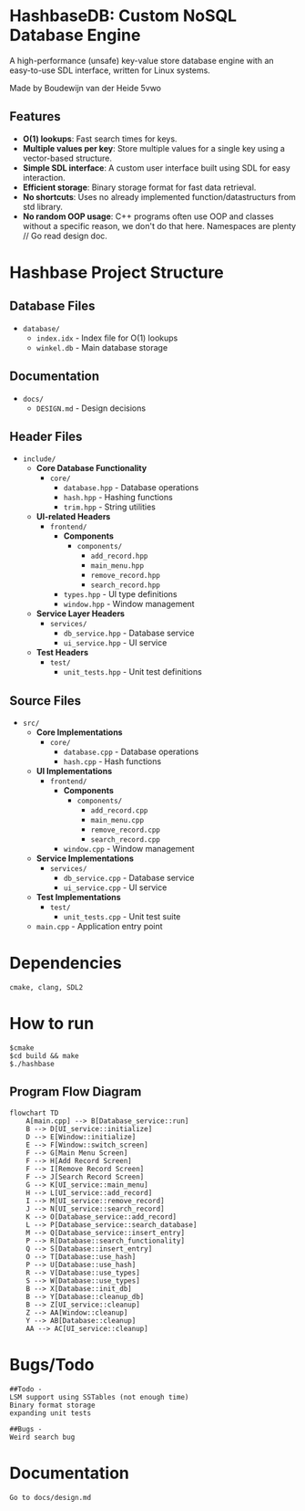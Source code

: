 # HashbaseDB: Custom NoSQL Database Engine

A high-performance (unsafe) key-value store database engine with an easy-to-use SDL interface, written for Linux systems.

Made by Boudewijn van der Heide 5vwo

## Features

- **O(1) lookups**: Fast search times for keys.
- **Multiple values per key**: Store multiple values for a single key using a vector-based structure.
- **Simple SDL interface**: A custom user interface built using SDL for easy interaction.
- **Efficient storage**: Binary storage format for fast data retrieval.
- **No shortcuts**: Uses no already implemented function/datastructurs from std library.
- **No random OOP usage**: C++ programs often use OOP and classes without a specific reason, we don't do that here. Namespaces are plenty // Go read design doc.

# Hashbase Project Structure

## Database Files

- `database/`
  - `index.idx` - Index file for O(1) lookups
  - `winkel.db` - Main database storage

## Documentation

- `docs/`
  - `DESIGN.md` - Design decisions

## Header Files

- `include/`
  - **Core Database Functionality**
    - `core/`
      - `database.hpp` - Database operations
      - `hash.hpp` - Hashing functions
      - `trim.hpp` - String utilities
  - **UI-related Headers**
    - `frontend/`
      - **Components**
        - `components/`
          - `add_record.hpp`
          - `main_menu.hpp`
          - `remove_record.hpp`
          - `search_record.hpp`
      - `types.hpp` - UI type definitions
      - `window.hpp` - Window management
  - **Service Layer Headers**
    - `services/`
      - `db_service.hpp` - Database service
      - `ui_service.hpp` - UI service
  - **Test Headers**
    - `test/`
      - `unit_tests.hpp` - Unit test definitions

## Source Files

- `src/`
  - **Core Implementations**
    - `core/`
      - `database.cpp` - Database operations
      - `hash.cpp` - Hash functions
  - **UI Implementations**
    - `frontend/`
      - **Components**
        - `components/`
          - `add_record.cpp`
          - `main_menu.cpp`
          - `remove_record.cpp`
          - `search_record.cpp`
      - `window.cpp` - Window management
  - **Service Implementations**
    - `services/`
      - `db_service.cpp` - Database service
      - `ui_service.cpp` - UI service
  - **Test Implementations**
    - `test/`
      - `unit_tests.cpp` - Unit test suite
  - `main.cpp` - Application entry point

# Dependencies

    cmake, clang, SDL2

# How to run

    $cmake
    $cd build && make
    $./hashbase

## Program Flow Diagram

```mermaid
flowchart TD
    A[main.cpp] --> B[Database_service::run]
    B --> D[UI_service::initialize]
    D --> E[Window::initialize]
    E --> F[Window::switch_screen]
    F --> G[Main Menu Screen]
    F --> H[Add Record Screen]
    F --> I[Remove Record Screen]
    F --> J[Search Record Screen]
    G --> K[UI_service::main_menu]
    H --> L[UI_service::add_record]
    I --> M[UI_service::remove_record]
    J --> N[UI_service::search_record]
    K --> O[Database_service::add_record]
    L --> P[Database_service::search_database]
    M --> Q[Database_service::insert_entry]
    P --> R[Database::search_functionality]
    Q --> S[Database::insert_entry]
    O --> T[Database::use_hash]
    P --> U[Database::use_hash]
    R --> V[Database::use_types]
    S --> W[Database::use_types]
    B --> X[Database::init_db]
    B --> Y[Database::cleanup_db]
    B --> Z[UI_service::cleanup]
    Z --> AA[Window::cleanup]
    Y --> AB[Database::cleanup]
    AA --> AC[UI_service::cleanup]
```

# Bugs/Todo

    ##Todo -
    LSM support using SSTables (not enough time)
    Binary format storage
    expanding unit tests

    ##Bugs -
    Weird search bug

# Documentation

    Go to docs/design.md
